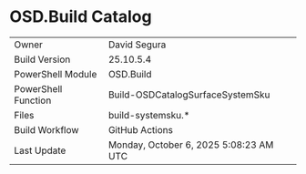 ﻿# OSD.Build Catalog

| | |
|-|-|
| Owner | David Segura |
| Build Version | 25.10.5.4 |
| PowerShell Module | OSD.Build |
| PowerShell Function | Build-OSDCatalogSurfaceSystemSku |
| Files | build-systemsku.* |
| Build Workflow | GitHub Actions |
| Last Update | Monday, October 6, 2025 5:08:23 AM UTC |
